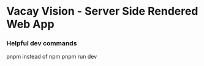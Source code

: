 # Vacay Vision - Server Side Rendered Web App

### Helpful dev commands

pnpm instead of npm
pnpm run dev
